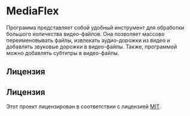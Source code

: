 # MediaFlex
Программа представляет собой удобный инструмент для обработки большого количества видео-файлов. Она позволяет массово переименовывать файлы, извлекать аудио-дорожки из видео и добавлять звуковые дорожки в видео-файлы. Также, программой можно добавлять субтитры в видео-файлы.

## Лицензия
## Лицензия
Этот проект лицензирован в соответствии с лицензией [MIT](https://github.com/akai2211/MediaFlex/blob/main/LICENSE).
